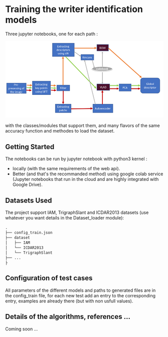 # Training the writer identification models
Three jupyter notebooks, one for each path :

![All paths of AI model](./archi.png)

with the classes/modules that support them, and many flavors of the same accuracy function and methodes to load the dataset.

## Getting Started
The notebooks can be run by jupyter notebook with python3 kernel :
- locally (with the same requirements of the web api).
- Better (and that's the recommanded method) using google colab service (Jupyter notebooks that run in the cloud and are highly integrated with Google Drive).

## Datasets Used
The project support IAM, TrigraphSlant and ICDAR2013 datasets (use whatever you want details in the Dataset_loader module):
```
.
├── config_train.json
├── dataset
│   ├── IAM
│   └── ICDAR2013
│   └── TrigraphSlant
├── ...
├
```

## Configuration of test cases
All parameters of the different models and paths to generated files are in the config_train file, for each new test add an entry to the corresponding entry, examples are already there (but with non usfull values).

## Details of the algorithms, references ...
Coming soon ...